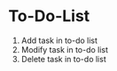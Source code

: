 # To-Do-List
1. Add task in to-do list </br>
2. Modify task in to-do list </br>
3. Delete task in to-do list </br>
